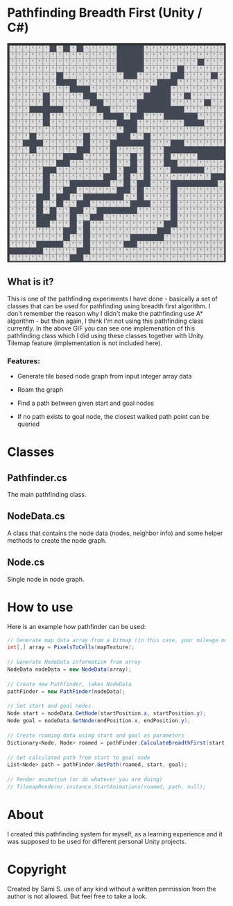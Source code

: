 # Pathfinding Breadth First (Unity / C#)

![Pathfinding image](/doc/pathfinding_breadth_first.gif)

## What is it?

This is one of the pathfinding experiments I have done - basically a set of classes that can be used for pathfinding using breadth first algorithm. I don't remember the reason why I didn't make the pathfinding use A* algorithm - but then again, I think I'm not using this pathfinding class currently. In the above GIF you can see one implemenation of this pathfinding class which I did using these classes  together with Unity Tilemap feature (implementation is not included here).

### Features:

* Generate tile based node graph from input integer array data

* Roam the graph

* Find a path between given start and goal nodes

* If no path exists to goal node, the closest walked path point can be queried

# Classes

## Pathfinder.cs
The main pathfinding class.

##  NodeData.cs
A class that contains the node data (nodes, neighbor info) and some helper methods to create the node graph.

## Node.cs
Single node in node graph.


# How to use
Here is an example how pathfinder can be used:

```C#
// Generate map data array from a bitmap (in this case, your mileage may vary)
int[,] array = PixelsToCells(mapTexture);

// Generate NodeData information from array
NodeData nodeData = new NodeData(array);

// Create new Pathfinder, takes NodeData
pathFinder = new PathFinder(nodeData);

// Set start and goal nodes
Node start = nodeData.GetNode(startPosition.x, startPosition.y);
Node goal = nodeData.GetNode(endPosition.x, endPosition.y);

// Create roaming data using start and goal as parameters
Dictionary<Node, Node> roamed = pathFinder.CalculateBreadthFirst(start, goal);

// Get calculated path from start to goal node
List<Node> path = pathFinder.GetPath(roamed, start, goal);

// Render animation (or do whatever you are doing)
// TilemapRenderer.instance.StartAnimations(roamed, path, null);
```

# About
I created this pathfinding system for myself, as a learning experience and it was supposed to be used for different personal Unity projects.

# Copyright 
Created by Sami S. use of any kind without a written permission from the author is not allowed. But feel free to take a look.
